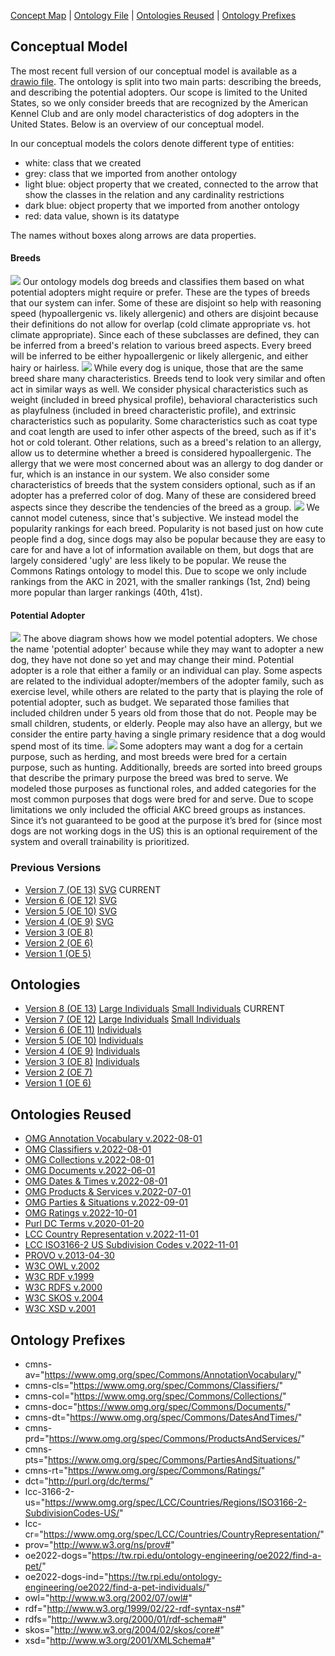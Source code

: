 [Concept Map](#conceptual-model) | [Ontology File](#ontologies) | [Ontologies Reused](#ontologies-reused) | [Ontology Prefixes](#ontology-prefixes)

## Conceptual Model

The most recent full version of our conceptual model is available as a [drawio file](files/ConceptualModel_v7.drawio).
The ontology is split into two main parts: describing the breeds, and describing the potential adopters. Our scope is limited to the United States, so we only consider breeds that are recognized by the American Kennel Club and are only model characteristics of dog adopters in the United States. Below is an overview of our conceptual model.

In our conceptual models the colors denote different type of entities:
- white: class that we created
- grey: class that we imported from another ontology
- light blue: object property that we created, connected to the arrow that show the classes in the relation and any cardinality restrictions
- dark blue: object property that we imported from another ontology
- red: data value, shown is its datatype

The names without boxes along arrows are data properties.

#### Breeds

<img style="float: center;" src="images/ConceptualModel_BreedTypes.png"/>
Our ontology models dog breeds and classifies them based on what potential adopters might require or prefer. These are the types of breeds that our system can infer. Some of these are disjoint so help with reasoning speed (hypoallergenic vs. likely allergenic) and others are disjoint because their definitions do not allow for overlap (cold climate appropriate vs. hot climate appropriate).  Since each of these subclasses are defined, they can be inferred from a breed's relation to various breed aspects. Every breed will be inferred to be either hypoallergenic or likely allergenic, and either hairy or hairless. 
<img style="float: center;" src="images/ConceptualModel_BreedCharacteristics.png"/>
While every dog is unique, those that are the same breed share many characteristics. Breeds tend to look very similar and often act in similar ways as well. We consider physical characteristics such as weight (included in breed physical profile), behavioral characteristics such as playfulness (included in breed characteristic profile), and extrinsic characteristics such as popularity. Some characteristics such as coat type and coat length are used to infer other aspects of the breed, such as if it's hot or cold tolerant. Other relations, such as a breed's relation to an allergy, allow us to determine whether a breed is considered hypoallergenic. The allergy that we were most concerned about was an allergy to dog dander or fur, which is an instance in our system. We also consider some characteristics of breeds that the system considers optional, such as if an adopter has a preferred color of dog. Many of these are considered breed aspects since they describe the tendencies of the breed as a group. 
<img style="float: center;" src="images/ConceptualModel_Ratings.png"/>
We cannot model cuteness, since that's subjective. We instead model the popularity rankings for each breed. Popularity is not based just on how cute people find a dog, since dogs may also be popular because they are easy to care for and have a lot of information available on them, but dogs that are largely considered 'ugly' are less likely to be popular. We reuse the Commons Ratings ontology to model this. Due to scope we only include rankings from the AKC in 2021, with the smaller rankings (1st, 2nd) being more popular than larger rankings (40th, 41st).  

#### Potential Adopter

<img style="float: center;" src="images/ConceptualModel_Adopter.png"/>
The above diagram shows how we model potential adopters. We chose the name 'potential adopter' because while they may want to adopter a new dog, they have not done so yet and may change their mind. Potential adopter is a role that either a family or an individual can play. Some aspects are related to the individual adopter/members of the adopter family, such as exercise level, while others are related to the party that is playing the role of potential adopter, such as budget. We separated those families that included children under 5 years old from those that do not. People may be small children, students, or elderly. People may also have an allergy, but we consider the entire party having a single primary residence that a dog would spend most of its time.  
<img style="float: center;" src="images/ConceptualModel_FunctionalRoles.png"/>
Some adopters may want a dog for a certain purpose, such as herding, and most breeds were bred for a certain purpose, such as hunting. Additionally, breeds are sorted into breed groups that describe the primary purpose the breed was bred to serve. We modeled those purposes as functional roles, and added categories for the most common purposes that dogs were bred for and serve. Due to scope limitations we only included the official AKC breed groups as instances. Since it’s not guaranteed to be good at the purpose it’s bred for (since most dogs are not working dogs in the US) this is an optional requirement of the system and overall trainability is prioritized.

### Previous Versions

- [Version 7 (OE 13)](files/ConceptualModel_v7.pdf) [SVG](files/ConceptualModel_v7.svg) CURRENT
- [Version 6 (OE 12)](files/ConceptualModel_v6.pdf) [SVG](files/ConceptualModel_v6.svg)
- [Version 5 (OE 10)](files/ConceptualModel_v5.pdf) [SVG](files/ConceptualModel_v5.svg) 
- [Version 4 (OE 9)](files/ConceptualModel_v4.pdf) [SVG](files/ConceptualModel_v4.svg)
- [Version 3 (OE 8)](files/ConceptualModel_v3.pdf)
- [Version 2 (OE 6)](files/ConceptualModel_v2.pdf)
- [Version 1 (OE 5)](files/ConceptualModel_v1.pdf)

## Ontologies

- [Version 8 (OE 13)](https://raw.githubusercontent.com/tetherless-world/ontology-engineering/3db93d1b10911829c64fb1d1fda0dd4b033ac006/oe2022/dog-breed-ontology/find-a-pet.rdf) [Large Individuals](https://github.com/tetherless-world/ontology-engineering/raw/c78b8c60b6f6687c8d719997c7fe1d45fb20c664/oe2022/dog-breed-ontology/find-a-pet-individuals.rdf) [Small Individuals](https://raw.githubusercontent.com/tetherless-world/ontology-engineering/411a147b864f13eecf2c84701550626bf3190622/oe2022/dog-breed-ontology/find-a-pet-individuals-small.rdf) CURRENT
- [Version 7 (OE 12)](https://raw.githubusercontent.com/tetherless-world/ontology-engineering/c4c5af171820eedcb7108cc069a69637fe25a02a/oe2022/dog-breed-ontology/find-a-pet.rdf) [Large Individuals](https://github.com/tetherless-world/ontology-engineering/raw/c4c5af171820eedcb7108cc069a69637fe25a02a/oe2022/dog-breed-ontology/find-a-pet-individuals.rdf) [Small Individuals](https://raw.githubusercontent.com/tetherless-world/ontology-engineering/c4c5af171820eedcb7108cc069a69637fe25a02a/oe2022/dog-breed-ontology/find-a-pet-individuals-small.rdf) 
- [Version 6 (OE 11)](https://raw.githubusercontent.com/tetherless-world/ontology-engineering/68ee5cc09ddc8a4af8b5d85b31565d2733f38613/oe2022/dog-breed-ontology/find-a-pet.rdf) [Individuals](https://github.com/tetherless-world/ontology-engineering/raw/68ee5cc09ddc8a4af8b5d85b31565d2733f38613/oe2022/dog-breed-ontology/find-a-pet-individuals.rdf) 
- [Version 5 (OE 10)](https://raw.githubusercontent.com/tetherless-world/ontology-engineering/c1f3e28aecb3212c01b1f88fa362049ae3272d31/oe2022/dog-breed-ontology/find-a-pet.rdf) [Individuals](https://raw.githubusercontent.com/tetherless-world/ontology-engineering/c1f3e28aecb3212c01b1f88fa362049ae3272d31/oe2022/dog-breed-ontology/find-a-pet-individuals.rdf)
- [Version 4 (OE 9)](https://raw.githubusercontent.com/tetherless-world/ontology-engineering/006ce23f62757847531bcb106831490d4c43f14b/oe2022/dog-breed-ontology/find-a-pet.rdf) [Individuals](https://raw.githubusercontent.com/tetherless-world/ontology-engineering/006ce23f62757847531bcb106831490d4c43f14b/oe2022/dog-breed-ontology/find-a-pet-individuals.rdf)
- [Version 3 (OE 8)](https://raw.githubusercontent.com/tetherless-world/ontology-engineering/c65013f0f13175273378c6a35a18031150a03e32/oe2022/dog-breed-ontology/find-a-pet.rdf) [Individuals](https://raw.githubusercontent.com/tetherless-world/ontology-engineering/c65013f0f13175273378c6a35a18031150a03e32/oe2022/dog-breed-ontology/find-a-pet-individuals.rdf) 
- [Version 2 (OE 7)](https://raw.githubusercontent.com/tetherless-world/ontology-engineering/3ffedc3e1063ee3ddeb0f233c9d43d29989e17bc/oe2022/dog-breed-ontology/find-a-pet.rdf)
- [Version 1 (OE 6)](https://raw.githubusercontent.com/tetherless-world/ontology-engineering/40b9433c732a6adc31d5fb0dd1c953f172dbd228/oe2022/dog-breed-ontology/find-a-pet.rdf) 

## Ontologies Reused
- [OMG Annotation Vocabulary v.2022-08-01](https://www.omg.org/spec/Commons/20220801/AnnotationVocabulary/)
- [OMG Classifiers v.2022-08-01](https://www.omg.org/spec/Commons/20220801/Classifiers/)
- [OMG Collections v.2022-08-01](https://www.omg.org/spec/Commons/20220801/Collections/)
- [OMG Documents v.2022-06-01](https://www.omg.org/spec/Commons/20220601/Documents/)
- [OMG Dates & Times v.2022-08-01](https://www.omg.org/spec/Commons/20220801/DatesAndTimes/)
- [OMG Products & Services v.2022-07-01](https://www.omg.org/spec/Commons/20220701/ProductsAndServices/)
- [OMG Parties & Situations v.2022-09-01](https://www.omg.org/spec/Commons/20220901/PartiesAndSituations/)
- [OMG Ratings v.2022-10-01](https://www.omg.org/spec/Commons/20221001/Ratings/)
- [Purl DC Terms v.2020-01-20](http://purl.org/dc/terms/)
- [LCC Country Representation v.2022-11-01](https://www.omg.org/spec/LCC/20221101/Countries/CountryRepresentation/)
- [LCC ISO3166-2 US Subdivision Codes v.2022-11-01](https://www.omg.org/spec/LCC/20221101Countries/Regions/ISO3166-2-SubdivisionCodes-US/)
- [PROVO v.2013-04-30](http://www.w3.org/ns/prov-o-20130430/)
- [W3C OWL v.2002](http://www.w3.org/2002/07/owl#)
- [W3C RDF v.1999](http://www.w3.org/1999/02/22-rdf-syntax-ns#)
- [W3C RDFS v.2000](http://www.w3.org/2000/01/rdf-schema#)
- [W3C SKOS v.2004](http://www.w3.org/2004/02/skos/core#)
- [W3C XSD v.2001](http://www.w3.org/2001/XMLSchema#)

## Ontology Prefixes
- cmns-av="https://www.omg.org/spec/Commons/AnnotationVocabulary/"
- cmns-cls="https://www.omg.org/spec/Commons/Classifiers/"
- cmns-col="https://www.omg.org/spec/Commons/Collections/"
- cmns-doc="https://www.omg.org/spec/Commons/Documents/"
- cmns-dt="https://www.omg.org/spec/Commons/DatesAndTimes/"
- cmns-prd="https://www.omg.org/spec/Commons/ProductsAndServices/"
- cmns-pts="https://www.omg.org/spec/Commons/PartiesAndSituations/"
- cmns-rt="https://www.omg.org/spec/Commons/Ratings/"
- dct="http://purl.org/dc/terms/"
- lcc-3166-2-us="https://www.omg.org/spec/LCC/Countries/Regions/ISO3166-2-SubdivisionCodes-US/"
- lcc-cr="https://www.omg.org/spec/LCC/Countries/CountryRepresentation/"
- prov="http://www.w3.org/ns/prov#"
- oe2022-dogs="https://tw.rpi.edu/ontology-engineering/oe2022/find-a-pet/"
- oe2022-dogs-ind="https://tw.rpi.edu/ontology-engineering/oe2022/find-a-pet-individuals/"
- owl="http://www.w3.org/2002/07/owl#"
- rdf="http://www.w3.org/1999/02/22-rdf-syntax-ns#"
- rdfs="http://www.w3.org/2000/01/rdf-schema#"
- skos="http://www.w3.org/2004/02/skos/core#"
- xsd="http://www.w3.org/2001/XMLSchema#"


